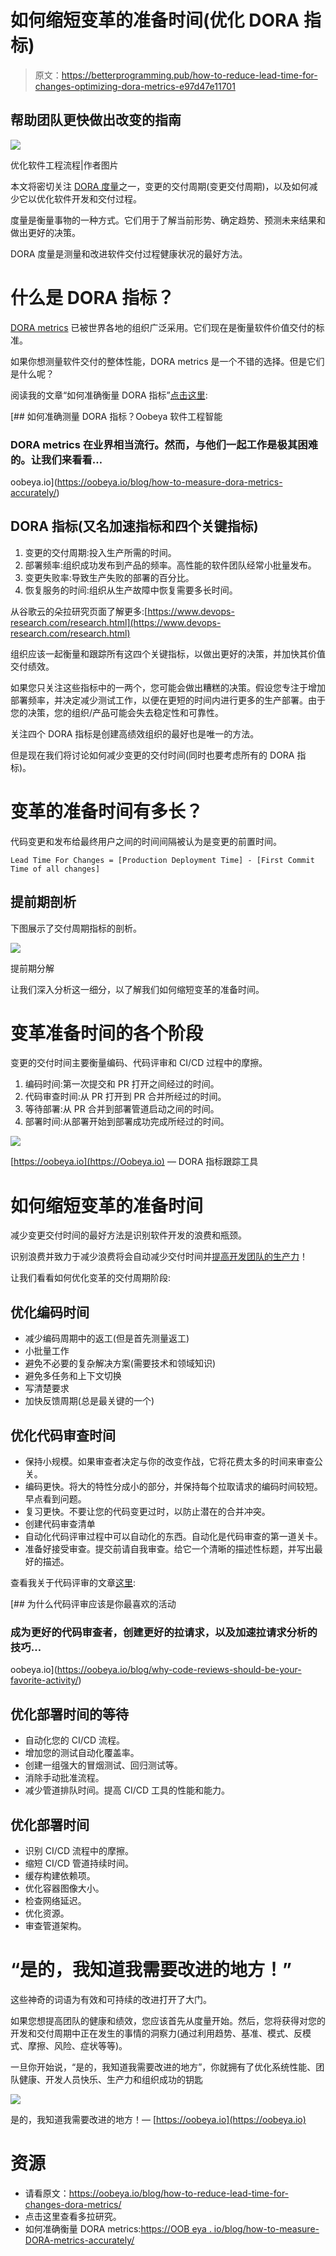 # 如何缩短变革的准备时间(优化 DORA 指标)

> 原文：<https://betterprogramming.pub/how-to-reduce-lead-time-for-changes-optimizing-dora-metrics-e97d47e11701>

## 帮助团队更快做出改变的指南

![](img/f5d15474ad145bdfd48de7fdb28afcdd.png)

优化软件工程流程|作者图片

本文将密切关注 [DORA 度量](https://oobeya.io/dora-metrics-four-key/?utm_source=medium&utm_content=lead-time)之一，变更的交付周期(变更交付周期)，以及如何减少它以优化软件开发和交付过程。

度量是衡量事物的一种方式。它们用于了解当前形势、确定趋势、预测未来结果和做出更好的决策。

DORA 度量是测量和改进软件交付过程健康状况的最好方法。

# 什么是 DORA 指标？

[DORA metrics](https://oobeya.io/dora-metrics-four-key/?utm_source=medium&utm_content=lead-time) 已被世界各地的组织广泛采用。它们现在是衡量软件价值交付的标准。

如果你想测量软件交付的整体性能，DORA metrics 是一个不错的选择。但是它们是什么呢？

阅读我的文章“如何准确衡量 DORA 指标”[点击这里](https://oobeya.io/blog/how-to-measure-dora-metrics-accurately/):

[](https://oobeya.io/blog/how-to-measure-dora-metrics-accurately/) [## 如何准确测量 DORA 指标？Oobeya 软件工程智能

### DORA metrics 在业界相当流行。然而，与他们一起工作是极其困难的。让我们来看看…

oobeya.io](https://oobeya.io/blog/how-to-measure-dora-metrics-accurately/) 

## DORA 指标(又名加速指标和四个关键指标)

1.  变更的交付周期:投入生产所需的时间。
2.  部署频率:组织成功发布到产品的频率。高性能的软件团队经常小批量发布。
3.  变更失败率:导致生产失败的部署的百分比。
4.  恢复服务的时间:组织从生产故障中恢复需要多长时间。

从谷歌云的朵拉研究页面了解更多:[https://www.devops-research.com/research.html](https://www.devops-research.com/research.html)

组织应该一起衡量和跟踪所有这四个关键指标，以做出更好的决策，并加快其价值交付绩效。

如果您只关注这些指标中的一两个，您可能会做出糟糕的决策。假设您专注于增加部署频率，并决定减少测试工作，以便在更短的时间内进行更多的生产部署。由于您的决策，您的组织/产品可能会失去稳定性和可靠性。

关注四个 DORA 指标是创建高绩效组织的最好也是唯一的方法。

但是现在我们将讨论如何减少变更的交付时间(同时也要考虑所有的 DORA 指标)。

# 变革的准备时间有多长？

代码变更和发布给最终用户之间的时间间隔被认为是变更的前置时间。

```
Lead Time For Changes = [Production Deployment Time] - [First Commit Time of all changes]
```

## 提前期剖析

下图展示了交付周期指标的剖析。

![](img/e47623ec76832317723f2aa8206a3089.png)

提前期分解

让我们深入分析这一细分，以了解我们如何缩短变革的准备时间。

# 变革准备时间的各个阶段

变更的交付时间主要衡量编码、代码评审和 CI/CD 过程中的摩擦。

1.  编码时间:第一次提交和 PR 打开之间经过的时间。
2.  代码审查时间:从 PR 打开到 PR 合并所经过的时间。
3.  等待部署:从 PR 合并到部署管道启动之间的时间。
4.  部署时间:从部署开始到部署成功完成所经过的时间。

![](img/8dfb48a99f9099da39a3b854ead0c7a8.png)

[https://oobeya.io](https://Oobeya.io) — DORA 指标跟踪工具

# 如何缩短变革的准备时间

减少变更交付时间的最好方法是识别软件开发的浪费和瓶颈。

识别浪费并致力于减少浪费将会自动减少交付时间并[提高开发团队的生产力](https://oobeya.io/optimize-software-engineering/?utm_source=medium&utm_content=lead-time)！

让我们看看如何优化变革的交付周期阶段:

## 优化编码时间

*   减少编码周期中的返工(但是首先测量返工)
*   小批量工作
*   避免不必要的复杂解决方案(需要技术和领域知识)
*   避免多任务和上下文切换
*   写清楚要求
*   加快反馈周期(总是最关键的一个)

## 优化代码审查时间

*   保持小规模。如果审查者决定与你的改变作战，它将花费太多的时间来审查公关。
*   编码更快。将大的特性分成小的部分，并保持每个拉取请求的编码时间较短。早点看到问题。
*   复习更快。不要让您的代码变更过时，以防止潜在的合并冲突。
*   创建代码审查清单
*   自动化代码评审过程中可以自动化的东西。自动化是代码审查的第一道关卡。
*   准备好接受审查。提交前请自我审查。给它一个清晰的描述性标题，并写出最好的描述。

查看我关于代码评审的文章[这里](https://oobeya.io/blog/why-code-reviews-should-be-your-favorite-activity/):

[](https://oobeya.io/blog/why-code-reviews-should-be-your-favorite-activity/) [## 为什么代码评审应该是你最喜欢的活动

### 成为更好的代码审查者，创建更好的拉请求，以及加速拉请求分析的技巧…

oobeya.io](https://oobeya.io/blog/why-code-reviews-should-be-your-favorite-activity/) 

## 优化部署时间的等待

*   自动化您的 CI/CD 流程。
*   增加您的测试自动化覆盖率。
*   创建一组强大的冒烟测试、回归测试等。
*   消除手动批准流程。
*   减少管道排队时间。提高 CI/CD 工具的性能和能力。

## 优化部署时间

*   识别 CI/CD 流程中的摩擦。
*   缩短 CI/CD 管道持续时间。
*   缓存构建依赖项。
*   优化容器图像大小。
*   检查网络延迟。
*   优化资源。
*   审查管道架构。

# “是的，我知道我需要改进的地方！”

这些神奇的词语为有效和可持续的改进打开了大门。

如果您想提高团队的健康和绩效，您应该首先从度量开始。然后，您将获得对您的开发和交付周期中正在发生的事情的洞察力(通过利用趋势、基准、模式、反模式、摩擦、风险、症状等等)。

一旦你开始说，“是的，我知道我需要改进的地方”，你就拥有了优化系统性能、团队健康、开发人员快乐、生产力和组织成功的钥匙

![](img/83c31fc2d9601c623d748bce18159844.png)

是的，我知道我需要改进的地方！— [https://oobeya.io](https://oobeya.io)

# 资源

*   请看原文：<https://oobeya.io/blog/how-to-reduce-lead-time-for-changes-dora-metrics/>
*   点击这里查看多拉研究。
*   如何准确衡量 DORA metrics:[https://OOB eya . io/blog/how-to-measure-DORA-metrics-accurately/](https://oobeya.io/blog/how-to-measure-dora-metrics-accurately/)